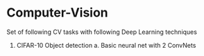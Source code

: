 # Computer-Vision

Set of following CV tasks with following Deep Learning techniques
1. CIFAR-10 Object detection
   a. Basic neural net with 2 ConvNets
